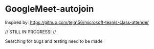 # GoogleMeet-autojoin

Inspired by: https://github.com/teja156/microsoft-teams-class-attender

// STILL IN PROGRESS! //

Searching for bugs and testing need to be made
